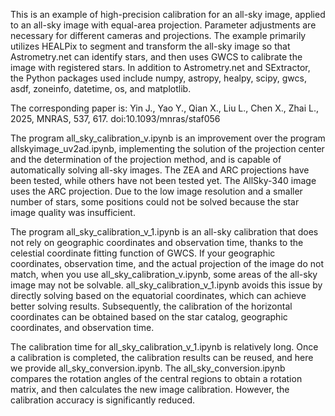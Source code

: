 This is an example of high-precision calibration for an all-sky image, applied to an all-sky image 
with equal-area projection. Parameter adjustments are necessary for different cameras and projections. 
The example primarily utilizes HEALPix to segment and transform the all-sky image so that Astrometry.net 
can identify stars, and then uses GWCS to calibrate the image with registered stars. In addition to 
Astrometry.net and SExtractor, the Python packages used include numpy, astropy, healpy, scipy, gwcs, 
asdf, zoneinfo, datetime, os, and matplotlib.

The corresponding paper is:
Yin J., Yao Y., Qian X., Liu L., Chen X., Zhai L., 2025, MNRAS, 537, 617. doi:10.1093/mnras/staf056


The program all_sky_calibration_v.ipynb is an improvement over the program allskyimage_uv2ad.ipynb, 
implementing the solution of the projection center and the determination of the projection method, 
and is capable of automatically solving all-sky images. The ZEA and ARC projections have been tested, 
while others have not been tested yet. The AllSky-340 image uses the ARC projection. Due to the low 
image resolution and a smaller number of stars, some positions could not be solved because the star 
image quality was insufficient.

The program all_sky_calibration_v_1.ipynb is an all-sky calibration that does not rely on geographic 
coordinates and observation time, thanks to the celestial coordinate fitting function of GWCS. If your 
geographic coordinates, observation time, and the actual projection of the image do not match, when you 
use all_sky_calibration_v.ipynb, some areas of the all-sky image may not be solvable. all_sky_calibration_v_1.ipynb 
avoids this issue by directly solving based on the equatorial coordinates, which can achieve better solving results. 
Subsequently, the calibration of the horizontal coordinates can be obtained based on the star catalog, 
geographic coordinates, and observation time.

The calibration time for all_sky_calibration_v_1.ipynb is relatively long. Once a calibration is completed, 
the calibration results can be reused, and here we provide all_sky_conversion.ipynb. The all_sky_conversion.ipynb 
compares the rotation angles of the central regions to obtain a rotation matrix, and then calculates the new image 
calibration. However, the calibration accuracy is significantly reduced.
